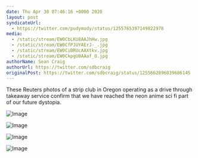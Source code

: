 ```yaml
---
date: Thu Apr 30 07:46:16 +0000 2020
layout: post
syndicateUrl:
  - https://twitter.com/pudymody/status/1255765397149822978
media:
  - /static/stream/EW0CbLKU8AAJhHw.jpg
  - /static/stream/EW0CfPJUYAErJ-_.jpg
  - /static/stream/EW0CiBRUcAAXtkv.jpg
  - /static/stream/EW0CkpgU0AAaf_O.jpg
authorName: Sean Craig
authorUrl: https://twitter.com/sdbcraig
originalPost: https://twitter.com/sdbcraig/status/1255662896039686145
---
```

These Reuters photos of a strip club in Oregon operating as a drive through takeaway service confirm that we have reached the neon anime sci fi part of our future dystopia.

![Image](/static/stream/EW0CbLKU8AAJhHw.jpg)

![Image](/static/stream/EW0CfPJUYAErJ-_.jpg)

![Image](/static/stream/EW0CiBRUcAAXtkv.jpg)

![Image](/static/stream/EW0CkpgU0AAaf_O.jpg)